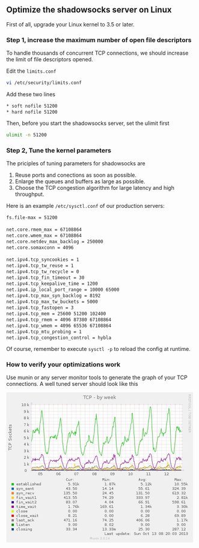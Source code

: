 ## Optimize the shadowsocks server on Linux

First of all, upgrade your Linux kernel to 3.5 or later.

### Step 1, increase the maximum number of open file descriptors

To handle thousands of concurrent TCP connections, we should increase the limit of file descriptors opened.

Edit the `limits.conf`

```bash
vi /etc/security/limits.conf
```

Add these two lines

```
* soft nofile 51200
* hard nofile 51200
```

Then, before you start the shadowsocks server, set the ulimit first

```bash
ulimit -n 51200
```

### Step 2, Tune the kernel parameters

The priciples of tuning parameters for shadowsocks are

1. Reuse ports and conections as soon as possible.
2. Enlarge the queues and buffers as large as possible.
3. Choose the TCP congestion algorithm for large latency and high throughput.

Here is an example `/etc/sysctl.conf` of our production servers:

```
fs.file-max = 51200

net.core.rmem_max = 67108864
net.core.wmem_max = 67108864
net.core.netdev_max_backlog = 250000
net.core.somaxconn = 4096

net.ipv4.tcp_syncookies = 1
net.ipv4.tcp_tw_reuse = 1
net.ipv4.tcp_tw_recycle = 0
net.ipv4.tcp_fin_timeout = 30
net.ipv4.tcp_keepalive_time = 1200
net.ipv4.ip_local_port_range = 10000 65000
net.ipv4.tcp_max_syn_backlog = 8192
net.ipv4.tcp_max_tw_buckets = 5000
net.ipv4.tcp_fastopen = 3
net.ipv4.tcp_mem = 25600 51200 102400
net.ipv4.tcp_rmem = 4096 87380 67108864
net.ipv4.tcp_wmem = 4096 65536 67108864
net.ipv4.tcp_mtu_probing = 1
net.ipv4.tcp_congestion_control = hybla
```

Of course, remember to execute `sysctl -p` to reload the config at runtime.

### How to verify your optimizations work

Use munin or any server monitor tools to generate the graph of your TCP connections. A well tuned server should look like this

![one month munin TCP graph](one_month_munin_tcp_graph.jpg)
